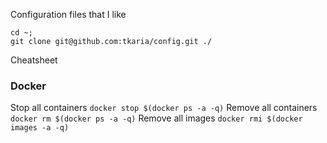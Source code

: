 Configuration files that I like
```
cd ~;
git clone git@github.com:tkaria/config.git ./
```

Cheatsheet
### Docker 
Stop all containers
`docker stop $(docker ps -a -q)`
Remove all containers
`docker rm $(docker ps -a -q)`
Remove all images
`docker rmi $(docker images -a -q)`
